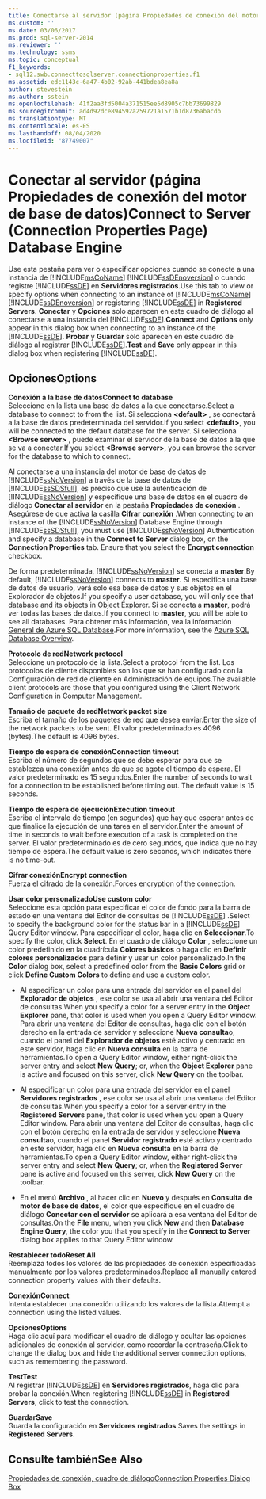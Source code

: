 ```yaml
---
title: Conectarse al servidor (página Propiedades de conexión del motor de base de datos) | Microsoft Docs
ms.custom: ''
ms.date: 03/06/2017
ms.prod: sql-server-2014
ms.reviewer: ''
ms.technology: ssms
ms.topic: conceptual
f1_keywords:
- sql12.swb.connecttosqlserver.connectionproperties.f1
ms.assetid: edc1143c-6a47-4b02-92ab-441bdea8ea8a
author: stevestein
ms.author: sstein
ms.openlocfilehash: 41f2aa3fd5004a371515ee5d8905c7bb73699829
ms.sourcegitcommit: ad4d92dce894592a259721a1571b1d8736abacdb
ms.translationtype: MT
ms.contentlocale: es-ES
ms.lasthandoff: 08/04/2020
ms.locfileid: "87749007"
---
```

# <a name="connect-to-server-connection-properties-page-database-engine"></a><span data-ttu-id="b5b6a-102">Conectar al servidor (página Propiedades de conexión del motor de base de datos)</span><span class="sxs-lookup"><span data-stu-id="b5b6a-102">Connect to Server (Connection Properties Page) Database Engine</span></span>
  <span data-ttu-id="b5b6a-103">Use esta pestaña para ver o especificar opciones cuando se conecte a una instancia de [!INCLUDE[msCoName](../../includes/msconame-md.md)] [!INCLUDE[ssDEnoversion](../../includes/ssdenoversion-md.md)] o cuando registre [!INCLUDE[ssDE](../../includes/ssde-md.md)] en **Servidores registrados**.</span><span class="sxs-lookup"><span data-stu-id="b5b6a-103">Use this tab to view or specify options when connecting to an instance of [!INCLUDE[msCoName](../../includes/msconame-md.md)] [!INCLUDE[ssDEnoversion](../../includes/ssdenoversion-md.md)] or registering [!INCLUDE[ssDE](../../includes/ssde-md.md)] in **Registered Servers**.</span></span> <span data-ttu-id="b5b6a-104">**Conectar** y **Opciones** solo aparecen en este cuadro de diálogo al conectarse a una instancia del [!INCLUDE[ssDE](../../includes/ssde-md.md)].</span><span class="sxs-lookup"><span data-stu-id="b5b6a-104">**Connect** and **Options** only appear in this dialog box when connecting to an instance of the [!INCLUDE[ssDE](../../includes/ssde-md.md)].</span></span> <span data-ttu-id="b5b6a-105">**Probar** y **Guardar** solo aparecen en este cuadro de diálogo al registrar [!INCLUDE[ssDE](../../includes/ssde-md.md)].</span><span class="sxs-lookup"><span data-stu-id="b5b6a-105">**Test** and **Save** only appear in this dialog box when registering [!INCLUDE[ssDE](../../includes/ssde-md.md)].</span></span>  
  
## <a name="options"></a><span data-ttu-id="b5b6a-106">Opciones</span><span class="sxs-lookup"><span data-stu-id="b5b6a-106">Options</span></span>  
 <span data-ttu-id="b5b6a-107">**Conexión a la base de datos**</span><span class="sxs-lookup"><span data-stu-id="b5b6a-107">**Connect to database**</span></span>  
 <span data-ttu-id="b5b6a-108">Seleccione en la lista una base de datos a la que conectarse.</span><span class="sxs-lookup"><span data-stu-id="b5b6a-108">Select a database to connect to from the list.</span></span> <span data-ttu-id="b5b6a-109">Si selecciona **\<default>** , se conectará a la base de datos predeterminada del servidor.</span><span class="sxs-lookup"><span data-stu-id="b5b6a-109">If you select **\<default>**, you will be connected to the default database for the server.</span></span> <span data-ttu-id="b5b6a-110">Si selecciona **\<Browse server>** , puede examinar el servidor de la base de datos a la que se va a conectar.</span><span class="sxs-lookup"><span data-stu-id="b5b6a-110">If you select **\<Browse server>**, you can browse the server for the database to which to connect.</span></span>  
  
 <span data-ttu-id="b5b6a-111">Al conectarse a una instancia del motor de base de datos de [!INCLUDE[ssNoVersion](../../includes/ssnoversion-md.md)] a través de la base de datos de [!INCLUDE[ssSDSfull](../../includes/sssdsfull-md.md)], es preciso que use la autenticación de [!INCLUDE[ssNoVersion](../../includes/ssnoversion-md.md)] y especifique una base de datos en el cuadro de diálogo **Conectar al servidor** en la pestaña **Propiedades de conexión** . Asegúrese de que activa la casilla **Cifrar conexión** .</span><span class="sxs-lookup"><span data-stu-id="b5b6a-111">When connecting to an instance of the [!INCLUDE[ssNoVersion](../../includes/ssnoversion-md.md)] Database Engine through [!INCLUDE[ssSDSfull](../../includes/sssdsfull-md.md)], you must use [!INCLUDE[ssNoVersion](../../includes/ssnoversion-md.md)] Authentication and specify a database in the **Connect to Server** dialog box, on the **Connection Properties** tab. Ensure that you select the **Encrypt connection** checkbox.</span></span>  
  
 <span data-ttu-id="b5b6a-112">De forma predeterminada, [!INCLUDE[ssNoVersion](../../includes/ssnoversion-md.md)] se conecta a **master**.</span><span class="sxs-lookup"><span data-stu-id="b5b6a-112">By default, [!INCLUDE[ssNoVersion](../../includes/ssnoversion-md.md)] connects to **master**.</span></span> <span data-ttu-id="b5b6a-113">Si especifica una base de datos de usuario, verá solo esa base de datos y sus objetos en el Explorador de objetos.</span><span class="sxs-lookup"><span data-stu-id="b5b6a-113">If you specify a user database, you will only see that database and its objects in Object Explorer.</span></span> <span data-ttu-id="b5b6a-114">Si se conecta a **master**, podrá ver todas las bases de datos.</span><span class="sxs-lookup"><span data-stu-id="b5b6a-114">If you connect to **master**, you will be able to see all databases.</span></span> <span data-ttu-id="b5b6a-115">Para obtener más información, vea la información [General de Azure SQL Database](/azure/sql-database/sql-database-technical-overview).</span><span class="sxs-lookup"><span data-stu-id="b5b6a-115">For more information, see the [Azure SQL Database Overview](/azure/sql-database/sql-database-technical-overview).</span></span>  
  
 <span data-ttu-id="b5b6a-116">**Protocolo de red**</span><span class="sxs-lookup"><span data-stu-id="b5b6a-116">**Network protocol**</span></span>  
 <span data-ttu-id="b5b6a-117">Seleccione un protocolo de la lista.</span><span class="sxs-lookup"><span data-stu-id="b5b6a-117">Select a protocol from the list.</span></span> <span data-ttu-id="b5b6a-118">Los protocolos de cliente disponibles son los que se han configurado con la Configuración de red de cliente en Administración de equipos.</span><span class="sxs-lookup"><span data-stu-id="b5b6a-118">The available client protocols are those that you configured using the Client Network Configuration in Computer Management.</span></span>  
  
 <span data-ttu-id="b5b6a-119">**Tamaño de paquete de red**</span><span class="sxs-lookup"><span data-stu-id="b5b6a-119">**Network packet size**</span></span>  
 <span data-ttu-id="b5b6a-120">Escriba el tamaño de los paquetes de red que desea enviar.</span><span class="sxs-lookup"><span data-stu-id="b5b6a-120">Enter the size of the network packets to be sent.</span></span> <span data-ttu-id="b5b6a-121">El valor predeterminado es 4096 (bytes).</span><span class="sxs-lookup"><span data-stu-id="b5b6a-121">The default is 4096 bytes.</span></span>  
  
 <span data-ttu-id="b5b6a-122">**Tiempo de espera de conexión**</span><span class="sxs-lookup"><span data-stu-id="b5b6a-122">**Connection timeout**</span></span>  
 <span data-ttu-id="b5b6a-123">Escriba el número de segundos que se debe esperar para que se establezca una conexión antes de que se agote el tiempo de espera. El valor predeterminado es 15 segundos.</span><span class="sxs-lookup"><span data-stu-id="b5b6a-123">Enter the number of seconds to wait for a connection to be established before timing out. The default value is 15 seconds.</span></span>  
  
 <span data-ttu-id="b5b6a-124">**Tiempo de espera de ejecución**</span><span class="sxs-lookup"><span data-stu-id="b5b6a-124">**Execution timeout**</span></span>  
 <span data-ttu-id="b5b6a-125">Escriba el intervalo de tiempo (en segundos) que hay que esperar antes de que finalice la ejecución de una tarea en el servidor.</span><span class="sxs-lookup"><span data-stu-id="b5b6a-125">Enter the amount of time in seconds to wait before execution of a task is completed on the server.</span></span> <span data-ttu-id="b5b6a-126">El valor predeterminado es de cero segundos, que indica que no hay tiempo de espera.</span><span class="sxs-lookup"><span data-stu-id="b5b6a-126">The default value is zero seconds, which indicates there is no time-out.</span></span>  
  
 <span data-ttu-id="b5b6a-127">**Cifrar conexión**</span><span class="sxs-lookup"><span data-stu-id="b5b6a-127">**Encrypt connection**</span></span>  
 <span data-ttu-id="b5b6a-128">Fuerza el cifrado de la conexión.</span><span class="sxs-lookup"><span data-stu-id="b5b6a-128">Forces encryption of the connection.</span></span>  
  
 <span data-ttu-id="b5b6a-129">**Usar color personalizado**</span><span class="sxs-lookup"><span data-stu-id="b5b6a-129">**Use custom color**</span></span>  
 <span data-ttu-id="b5b6a-130">Seleccione esta opción para especificar el color de fondo para la barra de estado en una ventana del Editor de consultas de [!INCLUDE[ssDE](../../includes/ssde-md.md)] .</span><span class="sxs-lookup"><span data-stu-id="b5b6a-130">Select to specify the background color for the status bar in a [!INCLUDE[ssDE](../../includes/ssde-md.md)] Query Editor window.</span></span> <span data-ttu-id="b5b6a-131">Para especificar el color, haga clic en **Seleccionar**.</span><span class="sxs-lookup"><span data-stu-id="b5b6a-131">To specify the color, click **Select**.</span></span> <span data-ttu-id="b5b6a-132">En el cuadro de diálogo **Color** , seleccione un color predefinido en la cuadrícula **Colores básicos** o haga clic en **Definir colores personalizados** para definir y usar un color personalizado.</span><span class="sxs-lookup"><span data-stu-id="b5b6a-132">In the **Color** dialog box, select a predefined color from the **Basic Colors** grid or click **Define Custom Colors** to define and use a custom color.</span></span>  
  
-   <span data-ttu-id="b5b6a-133">Al especificar un color para una entrada del servidor en el panel del **Explorador de objetos** , ese color se usa al abrir una ventana del Editor de consultas.</span><span class="sxs-lookup"><span data-stu-id="b5b6a-133">When you specify a color for a server entry in the **Object Explorer** pane, that color is used when you open a Query Editor window.</span></span> <span data-ttu-id="b5b6a-134">Para abrir una ventana del Editor de consultas, haga clic con el botón derecho en la entrada de servidor y seleccione **Nueva consulta**o, cuando el panel del **Explorador de objetos** esté activo y centrado en este servidor, haga clic en **Nueva consulta** en la barra de herramientas.</span><span class="sxs-lookup"><span data-stu-id="b5b6a-134">To open a Query Editor window, either right-click the server entry and select **New Query**; or, when the **Object Explorer** pane is active and focused on this server, click **New Query** on the toolbar.</span></span>  
  
-   <span data-ttu-id="b5b6a-135">Al especificar un color para una entrada del servidor en el panel **Servidores registrados** , ese color se usa al abrir una ventana del Editor de consultas.</span><span class="sxs-lookup"><span data-stu-id="b5b6a-135">When you specify a color for a server entry in the **Registered Servers** pane, that color is used when you open a Query Editor window.</span></span> <span data-ttu-id="b5b6a-136">Para abrir una ventana del Editor de consultas, haga clic con el botón derecho en la entrada de servidor y seleccione **Nueva consulta**o, cuando el panel **Servidor registrado** esté activo y centrado en este servidor, haga clic en **Nueva consulta** en la barra de herramientas.</span><span class="sxs-lookup"><span data-stu-id="b5b6a-136">To open a Query Editor window, either right-click the server entry and select **New Query**; or, when the **Registered Server** pane is active and focused on this server, click **New Query** on the toolbar.</span></span>  
  
-   <span data-ttu-id="b5b6a-137">En el menú **Archivo** , al hacer clic en **Nuevo** y después en **Consulta de motor de base de datos**, el color que especifique en el cuadro de diálogo **Conectar con el servidor** se aplicará a esa ventana del Editor de consultas.</span><span class="sxs-lookup"><span data-stu-id="b5b6a-137">On the **File** menu, when you click **New** and then **Database Engine Query**, the color you that you specify in the **Connect to Server** dialog box applies to that Query Editor window.</span></span>  
  
 <span data-ttu-id="b5b6a-138">**Restablecer todo**</span><span class="sxs-lookup"><span data-stu-id="b5b6a-138">**Reset All**</span></span>  
 <span data-ttu-id="b5b6a-139">Reemplaza todos los valores de las propiedades de conexión especificadas manualmente por los valores predeterminados.</span><span class="sxs-lookup"><span data-stu-id="b5b6a-139">Replace all manually entered connection property values with their defaults.</span></span>  
  
 <span data-ttu-id="b5b6a-140">**Conexión**</span><span class="sxs-lookup"><span data-stu-id="b5b6a-140">**Connect**</span></span>  
 <span data-ttu-id="b5b6a-141">Intenta establecer una conexión utilizando los valores de la lista.</span><span class="sxs-lookup"><span data-stu-id="b5b6a-141">Attempt a connection using the listed values.</span></span>  
  
 <span data-ttu-id="b5b6a-142">**Opciones**</span><span class="sxs-lookup"><span data-stu-id="b5b6a-142">**Options**</span></span>  
 <span data-ttu-id="b5b6a-143">Haga clic aquí para modificar el cuadro de diálogo y ocultar las opciones adicionales de conexión al servidor, como recordar la contraseña.</span><span class="sxs-lookup"><span data-stu-id="b5b6a-143">Click to change the dialog box and hide the additional server connection options, such as remembering the password.</span></span>  
  
 <span data-ttu-id="b5b6a-144">**Test**</span><span class="sxs-lookup"><span data-stu-id="b5b6a-144">**Test**</span></span>  
 <span data-ttu-id="b5b6a-145">Al registrar [!INCLUDE[ssDE](../../includes/ssde-md.md)] en **Servidores registrados**, haga clic para probar la conexión.</span><span class="sxs-lookup"><span data-stu-id="b5b6a-145">When registering [!INCLUDE[ssDE](../../includes/ssde-md.md)] in **Registered Servers**, click to test the connection.</span></span>  
  
 <span data-ttu-id="b5b6a-146">**Guardar**</span><span class="sxs-lookup"><span data-stu-id="b5b6a-146">**Save**</span></span>  
 <span data-ttu-id="b5b6a-147">Guarda la configuración en **Servidores registrados**.</span><span class="sxs-lookup"><span data-stu-id="b5b6a-147">Saves the settings in **Registered Servers**.</span></span>  
  
## <a name="see-also"></a><span data-ttu-id="b5b6a-148">Consulte también</span><span class="sxs-lookup"><span data-stu-id="b5b6a-148">See Also</span></span>  
 [<span data-ttu-id="b5b6a-149">Propiedades de conexión, cuadro de diálogo</span><span class="sxs-lookup"><span data-stu-id="b5b6a-149">Connection Properties Dialog Box</span></span>](../../database-engine/connection-properties-dialog-box.md)  
  
  
